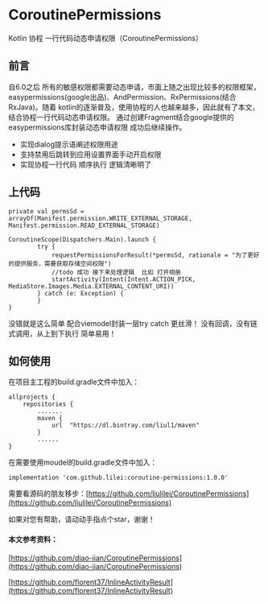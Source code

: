 # CoroutinePermissions
Kotlin 协程 一行代码动态申请权限（CoroutinePermissions）

## 前言
自6.0之后 所有的敏感权限都需要动态申请，市面上随之出现比较多的权限框架，easypermissions(google出品)、AndPermission、RxPermissions(结合RxJava)。随着 kotlin的逐渐普及，使用协程的人也越来越多，因此就有了本文，结合协程一行代码动态申请权限。
通过创建Fragment结合google提供的easypermissions库封装动态申请权限 成功后继续操作。

- 实现dialog提示语阐述权限用途
- 支持禁用后跳转到应用设置界面手动开启权限
- 实现协程一行代码 顺序执行 逻辑清晰明了

## 上代码
`````
private val permsSd = arrayOf(Manifest.permission.WRITE_EXTERNAL_STORAGE, Manifest.permission.READ_EXTERNAL_STORAGE)
        
CoroutineScope(Dispatchers.Main).launch {
        try {
            requestPermissionsForResult(*permsSd, rationale = "为了更好的提供服务，需要获取存储空间权限")
            //todo 成功 接下来处理逻辑  比如 打开相册
            startActivity(Intent(Intent.ACTION_PICK, MediaStore.Images.Media.EXTERNAL_CONTENT_URI))
        } catch (e: Exception) {
        }
}
`````
没错就是这么简单  配合viemodel封装一层try catch 更丝滑！
没有回调，没有链式调用，从上到下执行  简单易用！

## 如何使用
在项目主工程的build.gradle文件中加入：
````
allprojects {
    repositories {
        .......
        maven {
            url  "https://dl.bintray.com/liul1/maven"
        }
        ......
}
````
在需要使用moudel的build.gradle文件中加入：
````
implementation 'com.github.lilei:coroutine-permissions:1.0.0'
````

需要看源码的朋友移步：[https://github.com/liulilei/CoroutinePermissions](https://github.com/liulilei/CoroutinePermissions)

如果对您有帮助，请动动手指点个star，谢谢！



#### 本文参考资料：
[https://github.com/diao-jian/CoroutinePermissions](https://github.com/diao-jian/CoroutinePermissions)

[https://github.com/florent37/InlineActivityResult](https://github.com/florent37/InlineActivityResult)



